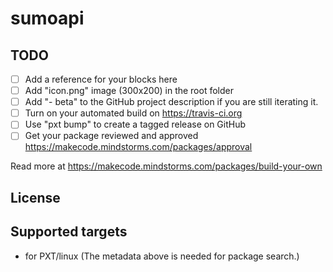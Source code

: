 # sumoapi



## TODO

- [ ] Add a reference for your blocks here
- [ ] Add "icon.png" image (300x200) in the root folder
- [ ] Add "- beta" to the GitHub project description if you are still iterating it.
- [ ] Turn on your automated build on https://travis-ci.org
- [ ] Use "pxt bump" to create a tagged release on GitHub
- [ ] Get your package reviewed and approved https://makecode.mindstorms.com/packages/approval

Read more at https://makecode.mindstorms.com/packages/build-your-own

## License



## Supported targets

* for PXT/linux
(The metadata above is needed for package search.)

